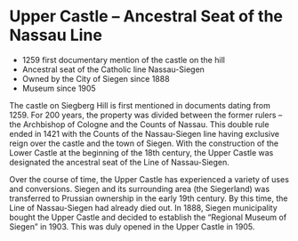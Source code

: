 # Upper Castle – Ancestral Seat of the Nassau Line

* 1259 first documentary mention of the castle on the hill
* Ancestral seat of the Catholic line Nassau-Siegen
* Owned by the City of Siegen since 1888 
* Museum since 1905 

The castle on Siegberg Hill is first mentioned in documents dating from 1259. For 200 years, the property was divided between the former rulers – the Archbishop of Cologne and the Counts of Nassau. This double rule ended in 1421 with the Counts of the Nassau-Siegen line having exclusive reign over the castle and the town of Siegen. With the construction of the Lower Castle at the beginning of the 18th century, the Upper Castle was designated the ancestral seat of the Line of Nassau-Siegen. 

Over the course of time, the Upper Castle has experienced a variety of uses and conversions. Siegen and its surrounding area (the Siegerland) was transferred to Prussian ownership in the early 19th century. By this time, the Line of Nassau-Siegen had already died out. In 1888, Siegen municipality bought the Upper Castle and decided to establish the “Regional Museum of Siegen” in 1903. This was duly opened in the Upper Castle in 1905. 
